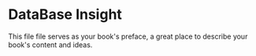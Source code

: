 # DataBase Insight

This file file serves as your book's preface, a great place to describe your book's content and ideas.

